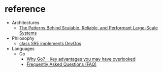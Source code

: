 # reference

- Architectures
  - [The Patterns Behind Scalable, Reliable, and Performant Large-Scale Systems](https://github.com/binhnguyennus/awesome-scalability)
- Philosophy
  - [class SRE implements DevOps](https://www.youtube.com/playlist?list=PLIivdWyY5sqJrKl7D2u-gmis8h9K66qoj)
- Languages
  - Go
    - [Why Go? – Key advantages you may have overlooked](https://yourbasic.org/golang/advantages-over-java-python/)
    - [Frequently Asked Questions (FAQ)](https://golang.org/doc/faq)
